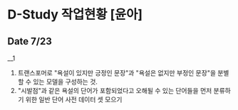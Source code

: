 # D-Study 작업현황 [윤아]
## Date 7/23
__1
1. 트랜스포머로 "욕설이 있지만 긍정인 문장"과 "욕설은 없지만 부정인 문장"을 분별할 수 있는 모델을 구성하는 것.
2. "시발점"과 같은 욕설의 단어가 포함되었다고 오해될 수 있는 단어들을 먼저 분류하기 위한 일반 단어 사전 데이터 셋 모으기
